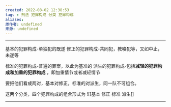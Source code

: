 ```yaml
---
created: 2022-08-02 12:38:53
tags : 刑法 犯罪构成 分类 犯罪构成
aliases: 
原作者: undefined
来源: undefined
---
```

---
基本的犯罪构成-单独犯的既遂
修正的犯罪构成-共同犯，教唆犯等，又如中止，未遂等

标准的犯罪构成-普遍的罪案，以此为基准的
派生的犯罪构成-包括**减轻的犯罪构成和加重的犯罪构成**
，即加重情节或者减轻情节

要把他们看成两对，基本对修正，标准的对派生，同一队不可组合。


这两个分类，四个犯罪构成的组合形式为
![[基本 修正 标准 派生]]

---

